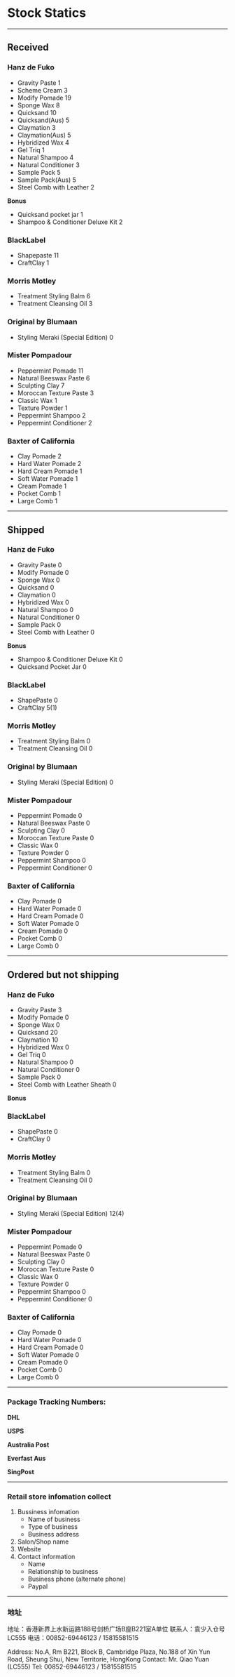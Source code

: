 Stock Statics
=============

-------------------------------------------------------------------------------

Received
--------

### Hanz de Fuko ###

  * Gravity Paste                            1
  * Scheme Cream                             3
  * Modify Pomade                            19
  * Sponge Wax                               8
  * Quicksand                                10
  * Quicksand(Aus)                           5
  * Claymation                               3
  * Claymation(Aus)                          5
  * Hybridized Wax                           4
  * Gel Triq                                 1
  * Natural Shampoo                          4
  * Natural Conditioner                      3
  * Sample Pack                              5
  * Sample Pack(Aus)                         5
  * Steel Comb with Leather                  2

**Bonus**

  * Quicksand pocket jar                     1
  * Shampoo & Conditioner Deluxe Kit         2

### BlackLabel ###

  * Shapepaste                               11
  * CraftClay                                1

### Morris Motley ###

  * Treatment Styling Balm                   6
  * Treatment Cleansing Oil                  3

### Original by Blumaan ###

 * Styling Meraki (Special Edition)          0

### Mister Pompadour ###

 * Peppermint Pomade                         11
 * Natural Beeswax Paste                     6
 * Sculpting Clay                            7
 * Moroccan Texture Paste                    3
 * Classic Wax                               1
 * Texture Powder                            1
 * Peppermint Shampoo                        2
 * Peppermint Conditioner                    2

### Baxter of California ###

 * Clay Pomade                               2
 * Hard Water Pomade                         2
 * Hard Cream Pomade                         1
 * Soft Water Pomade                         1
 * Cream Pomade                              1
 * Pocket Comb                               1
 * Large Comb                                1

-------------------------------------------------------------------------------

Shipped
-------

### Hanz de Fuko ###

  * Gravity Paste                            0
  * Modify Pomade                            0
  * Sponge Wax                               0
  * Quicksand                                0
  * Claymation                               0
  * Hybridized Wax                           0
  * Natural Shampoo                          0
  * Natural Conditioner                      0
  * Sample Pack                              0
  * Steel Comb with Leather                  0

**Bonus**

  * Shampoo & Conditioner Deluxe Kit         0
  * Quicksand Pocket Jar                     0


### BlackLabel ###

  * ShapePaste                               0
  * CraftClay                                5(1)


### Morris Motley ###

  * Treatment Styling Balm                   0
  * Treatment Cleansing Oil                  0


### Original by Blumaan ###

  * Styling Meraki (Special Edition)         0

### Mister Pompadour ###

 * Peppermint Pomade                         0
 * Natural Beeswax Paste                     0
 * Sculpting Clay                            0
 * Moroccan Texture Paste                    0
 * Classic Wax                               0
 * Texture Powder                            0
 * Peppermint Shampoo                        0
 * Peppermint Conditioner                    0

### Baxter of California ###

 * Clay Pomade                               0
 * Hard Water Pomade                         0
 * Hard Cream Pomade                         0
 * Soft Water Pomade                         0
 * Cream Pomade                              0
 * Pocket Comb                               0
 * Large Comb                                0

-------------------------------------------------------------------------------

Ordered but not shipping
------------------------

### Hanz de Fuko ###

  * Gravity Paste                            3
  * Modify Pomade                            0
  * Sponge Wax                               0
  * Quicksand                                20
  * Claymation                               10
  * Hybridized Wax                           0
  * Gel Triq                                 0
  * Natural Shampoo                          0
  * Natural Conditioner                      0
  * Sample Pack                              0
  * Steel Comb with Leather Sheath           0

**Bonus**


### BlackLabel ###

  * ShapePaste                               0
  * CraftClay                                0


### Morris Motley ###

  * Treatment Styling Balm                   0
  * Treatment Cleansing Oil                  0


### Original by Blumaan ###

  * Styling Meraki (Special Edition)         12(4)

### Mister Pompadour ###

 * Peppermint Pomade                         0
 * Natural Beeswax Paste                     0
 * Sculpting Clay                            0
 * Moroccan Texture Paste                    0
 * Classic Wax                               0
 * Texture Powder                            0
 * Peppermint Shampoo                        0
 * Peppermint Conditioner                    0

### Baxter of California ###

 * Clay Pomade                               0
 * Hard Water Pomade                         0
 * Hard Cream Pomade                         0
 * Soft Water Pomade                         0
 * Cream Pomade                              0
 * Pocket Comb                               0
 * Large Comb                                0

-------------------------------------------------------------------------------

### Package Tracking Numbers:

**DHL**


**USPS**


**Australia Post**

**Everfast Aus**


**SingPost**


-------------------------------------------------------------------------------

### Retail store infomation collect ###

1. Bussiness infomation
   + Name of business
   + Type of business
   + Business address
2. Salon/Shop name
3. Website
4. Contact information
   + Name
   + Relationship to business
   + Business phone (alternate phone)
   + Paypal

-------------------------------------------------------------------------------

### 地址 ###

地址：香港新界上水新运路188号剑桥广场B座B221室A单位
联系人：袁少入仓号LC555
电话：00852-69446123 / 15815581515

Address: No.A, Rm B221, Block B, Cambridge Plaza, No.188 of Xin Yun Road,
Sheung Shui, New Territorie, HongKong
Contact: Mr. Qiao Yuan (LC555)
Tel: 00852-69446123 / 15815581515
